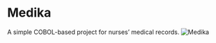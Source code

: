 # Medika
A simple COBOL-based project for nurses’ medical records.
![Medika](https://github.com/user-attachments/assets/f2a681f8-22c6-43a6-a6da-1ce6da6f6bbe)
